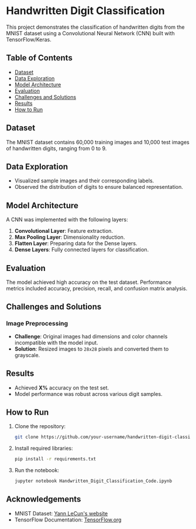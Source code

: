 # Handwritten Digit Classification

This project demonstrates the classification of handwritten digits from the MNIST dataset using a Convolutional Neural Network (CNN) built with TensorFlow/Keras.

## Table of Contents
- [Dataset](#dataset)
- [Data Exploration](#data-exploration)
- [Model Architecture](#model-architecture)
- [Evaluation](#evaluation)
- [Challenges and Solutions](#challenges-and-solutions)
- [Results](#results)
- [How to Run](#how-to-run)

## Dataset
The MNIST dataset contains 60,000 training images and 10,000 test images of handwritten digits, ranging from 0 to 9.

## Data Exploration
- Visualized sample images and their corresponding labels.
- Observed the distribution of digits to ensure balanced representation.

## Model Architecture
A CNN was implemented with the following layers:
1. **Convolutional Layer**: Feature extraction.
2. **Max Pooling Layer**: Dimensionality reduction.
3. **Flatten Layer**: Preparing data for the Dense layers.
4. **Dense Layers**: Fully connected layers for classification.

## Evaluation
The model achieved high accuracy on the test dataset. Performance metrics included accuracy, precision, recall, and confusion matrix analysis.

## Challenges and Solutions
### Image Preprocessing
- **Challenge**: Original images had dimensions and color channels incompatible with the model input.
- **Solution**: Resized images to `28x28` pixels and converted them to grayscale.

## Results
- Achieved **X%** accuracy on the test set.
- Model performance was robust across various digit samples.

## How to Run
1. Clone the repository:
   ```bash
   git clone https://github.com/your-username/handwritten-digit-classification.git
   ```
2. Install required libraries:
   ```bash
   pip install -r requirements.txt
   ```
3. Run the notebook:
   ```bash
   jupyter notebook Handwritten_Digit_Classification_Code.ipynb
   ```

## Acknowledgements
- MNIST Dataset: [Yann LeCun's website](http://yann.lecun.com/exdb/mnist/)
- TensorFlow Documentation: [TensorFlow.org](https://www.tensorflow.org/)
